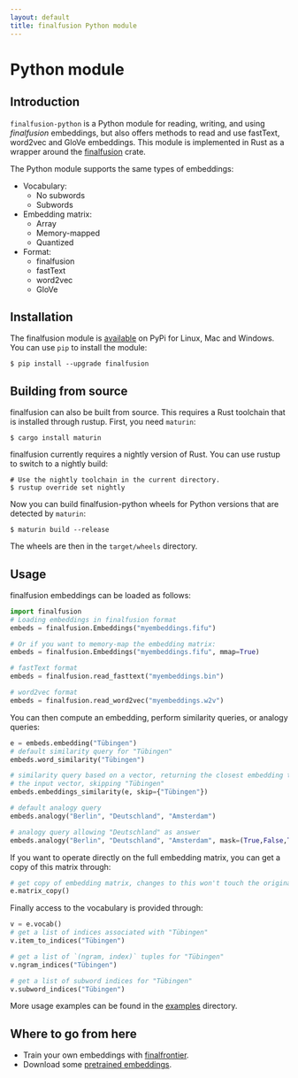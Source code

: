 ```yaml
---
layout: default
title: finalfusion Python module
---
```


# Python module

## Introduction

`finalfusion-python` is a Python module for reading, writing, and
using *finalfusion* embeddings, but also offers methods to read
and use fastText, word2vec and GloVe embeddings. This module is
implemented in Rust as a wrapper around the 
[finalfusion](https://docs.rs/finalfusion/) crate. 

The Python module supports the same types of embeddings:

* Vocabulary:
  * No subwords
  * Subwords
* Embedding matrix:
  * Array
  * Memory-mapped
  * Quantized
* Format:
  * finalfusion
  * fastText
  * word2vec
  * GloVe

## Installation

The finalfusion module is
[available](https://pypi.org/project/finalfusion/#files) on PyPi for
Linux, Mac and Windows. You can use `pip` to install the module:

~~~shell
$ pip install --upgrade finalfusion
~~~

## Building from source

finalfusion can also be built from source. This requires a Rust toolchain
that is installed through rustup. First, you need `maturin`:

~~~shell
$ cargo install maturin
~~~

finalfusion currently requires a nightly version of Rust. You can use rustup
to switch to a nightly build:

~~~shell
# Use the nightly toolchain in the current directory.
$ rustup override set nightly
~~~

Now you can build finalfusion-python wheels for Python versions that are
detected by `maturin`:

~~~shell
$ maturin build --release
~~~

The wheels are then in the `target/wheels` directory.

## Usage

finalfusion embeddings can be loaded as follows:

~~~python
import finalfusion
# Loading embeddings in finalfusion format
embeds = finalfusion.Embeddings("myembeddings.fifu")

# Or if you want to memory-map the embedding matrix:
embeds = finalfusion.Embeddings("myembeddings.fifu", mmap=True)

# fastText format
embeds = finalfusion.read_fasttext("myembeddings.bin")

# word2vec format
embeds = finalfusion.read_word2vec("myembeddings.w2v")
~~~

You can then compute an embedding, perform similarity queries, or analogy
queries:

~~~python
e = embeds.embedding("Tübingen")
# default similarity query for "Tübingen"
embeds.word_similarity("Tübingen")

# similarity query based on a vector, returning the closest embedding to
# the input vector, skipping "Tübingen"
embeds.embeddings_similarity(e, skip={"Tübingen"})

# default analogy query
embeds.analogy("Berlin", "Deutschland", "Amsterdam")

# analogy query allowing "Deutschland" as answer
embeds.analogy("Berlin", "Deutschland", "Amsterdam", mask=(True,False,True))
~~~

If you want to operate directly on the full embedding matrix, you can
get a copy of this matrix through:
~~~python
# get copy of embedding matrix, changes to this won't touch the original matrix
e.matrix_copy()
~~~

Finally access to the vocabulary is provided through:
~~~python
v = e.vocab()
# get a list of indices associated with "Tübingen"
v.item_to_indices("Tübingen")

# get a list of `(ngram, index)` tuples for "Tübingen"
v.ngram_indices("Tübingen")

# get a list of subword indices for "Tübingen"
v.subword_indices("Tübingen")
~~~

More usage examples can be found in the
[examples](https://github.com/danieldk/finalfusion-python/tree/master/examples)
directory.

## Where to go from here

  * Train your own embeddings with
    [finalfrontier](https://github.com/finalfusion/finalfrontier).
  * Download some [pretrained embeddings](pretrained).
